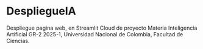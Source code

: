 # DespliegueIA
Despliegue pagina web, en Streamlit Cloud de proyecto Materia Inteligencia Artificial GR-2 2025-1, Universidad Nacional de Colombia, Facultad de Ciencias.

